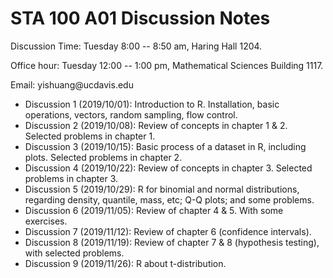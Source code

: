 # STA 100 A01 Discussion Notes

Discussion Time: Tuesday 8:00 -- 8:50 am, Haring Hall 1204.

Office hour: Tuesday 12:00 -- 1:00 pm, Mathematical Sciences Building 1117.

Email: yishuang\@ucdavis.edu

- Discussion 1 (2019/10/01): Introduction to R. Installation, basic operations, vectors, random sampling, flow control.
- Discussion 2 (2019/10/08): Review of concepts in chapter 1 & 2. Selected problems in chapter 1.
- Discussion 3 (2019/10/15): Basic process of a dataset in R, including plots. Selected problems in chapter 2. 
- Discussion 4 (2019/10/22): Review of concepts in chapter 3. Selected problems in chapter 3.
- Discussion 5 (2019/10/29): R for binomial and normal distributions, regarding density, quantile, mass, etc; Q-Q plots; and some problems.
- Discussion 6 (2019/11/05): Review of chapter 4 & 5. With some exercises.
- Discussion 7 (2019/11/12): Review of chapter 6 (confidence intervals).
- Discussion 8 (2019/11/19): Review of chapter 7 & 8 (hypothesis testing), with selected problems.
- Discussion 9 (2019/11/26): R about t-distribution.

